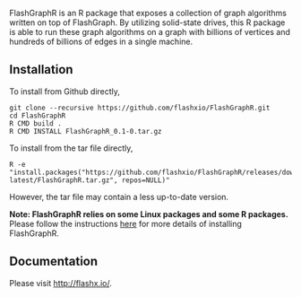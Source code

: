 FlashGraphR is an R package that exposes a collection of graph algorithms
written on top of FlashGraph. By utilizing solid-state drives, this R package
is able to run these graph algorithms on a graph with billions of vertices
and hundreds of billions of edges in a single machine.

## Installation

To install from Github directly, 
```
git clone --recursive https://github.com/flashxio/FlashGraphR.git
cd FlashGraphR
R CMD build .
R CMD INSTALL FlashGraphR_0.1-0.tar.gz
```

To install from the tar file directly,
```
R -e "install.packages("https://github.com/flashxio/FlashGraphR/releases/download/FlashGraphR-latest/FlashGraphR.tar.gz", repos=NULL)"
```
However, the tar file may contain a less up-to-date version.

**Note: FlashGraphR relies on some Linux packages and some R packages.** Please follow the instructions
[here](https://flashxio.github.io/FlashX-doc/FlashX-Quick-Start-Guide.html)
for more details of installing FlashGraphR.

## Documentation

Please visit http://flashx.io/.
